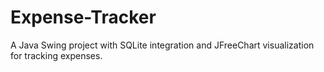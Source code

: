 # Expense-Tracker
A Java Swing project with SQLite integration and JFreeChart visualization for tracking expenses.
